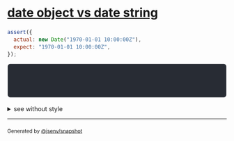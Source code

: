 # [date object vs date string](../../date.test.js#L76)

```js
assert({
  actual: new Date("1970-01-01 10:00:00Z"),
  expect: "1970-01-01 10:00:00Z",
});
```

![img](throw.svg)

<details>
  <summary>see without style</summary>

```console
AssertionError: actual and expect are different

actual: Date("1970-01-01")
expect: "1970-01-01"
```

</details>


---

<sub>
  Generated by <a href="https://github.com/jsenv/core/tree/main/packages/independent/snapshot">@jsenv/snapshot</a>
</sub>
